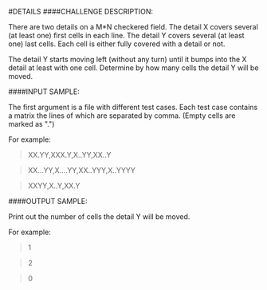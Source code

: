 #DETAILS
####CHALLENGE DESCRIPTION:

There are two details on a M*N checkered field. The detail X covers several (at least one) first cells in each line. The detail Y covers several (at least one) last cells. Each cell is either fully covered with a detail or not.


The detail Y starts moving left (without any turn) until it bumps into the X detail at least with one cell. Determine by how many cells the detail Y will be moved.

####INPUT SAMPLE:

The first argument is a file with different test cases. Each test case contains a matrix the lines of which are separated by comma. (Empty cells are marked as ".")

For example:

>XX.YY,XXX.Y,X..YY,XX..Y

>XX...YY,X....YY,XX..YYY,X..YYYY

>XXYY,X..Y,XX.Y

####OUTPUT SAMPLE:

Print out the number of cells the detail Y will be moved.

For example:

>1

>2

>0